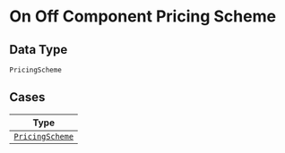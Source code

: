 
# On Off Component Pricing Scheme

## Data Type

`PricingScheme`

## Cases

| Type |
|  --- |
| [`PricingScheme`](../../../doc/models/pricing-scheme.md) |

